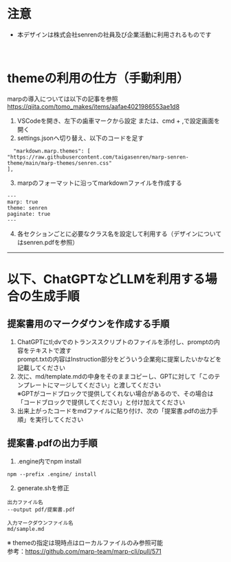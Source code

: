 # 注意

- 本デザインは株式会社senrenの社員及び企業活動に利用されるものです

<br>

# themeの利用の仕方（手動利用）

marpの導入については以下の記事を参照
https://qiita.com/tomo_makes/items/aafae4021986553ae1d8

1. VSCodeを開き、左下の歯車マークから設定 または、cmd + ,で設定画面を開く
2. settings.jsonへ切り替え、以下のコードを足す

```
  "markdown.marp.themes": [
"https://raw.githubusercontent.com/taigasenren/marp-senren-theme/main/marp-themes/senren.css"
],
```

3. marpのフォーマットに沿ってmarkdownファイルを作成する

```
---
marp: true
theme: senren
paginate: true
---
```

4. 各セクションごとに必要なクラス名を設定して利用する（デザインについてはsenren.pdfを参照）

---

# 以下、ChatGPTなどLLMを利用する場合の生成手順

## 提案書用のマークダウンを作成する手順

1. ChatGPTにtl;dvでのトランススクリプトのファイルを添付し、promptの内容をテキストで渡す  
   prompt.txtの内容はInstruction部分をどういう企業宛に提案したいかなどを記載してください
2. 次に、md/template.mdの中身をそのままコピーし、GPTに対して「このテンプレートにマージしてください」と渡してください  
   ※GPTがコードブロックで提供してくれない場合があるので、その場合は「コードブロックで提供してください」と付け加えてください
3. 出来上がったコードをmdファイルに貼り付け、次の「提案書.pdfの出力手順」を実行してください

## 提案書.pdfの出力手順

1. .engine内でnpm install

```
npm --prefix .engine/ install
```

2. generate.shを修正

```
出力ファイル名
--output pdf/提案書.pdf

入力マークダウンファイル名
md/sample.md
```

※ themeの指定は現時点はローカルファイルのみ参照可能  
参考：https://github.com/marp-team/marp-cli/pull/571
